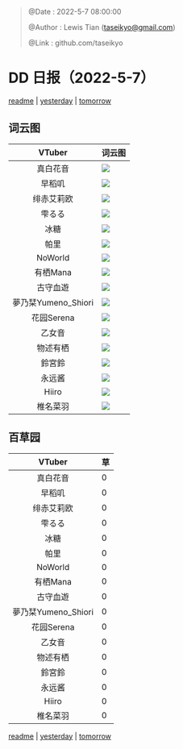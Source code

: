 > @Date    : 2022-5-7 08:00:00
>
> @Author  : Lewis Tian (taseikyo@gmail.com)
>
> @Link    : github.com/taseikyo

# DD 日报（2022-5-7）

[readme](../README.md) | [yesterday](2022-5-6.md) | [tomorrow](2022-5-8.md)

## 词云图

|VTuber|词云图|
|:-:|-|
|真白花音|![](../../images/daily/21402309_2022-5-7_purge_wordcloud.png)|
|早稻叽|![](../../images/daily/41682_2022-5-7_purge_wordcloud.png)|
|绯赤艾莉欧|![](../../images/daily/21396545_2022-5-7_purge_wordcloud.png)|
|雫るる|![](../../images/daily/21013446_2022-5-7_purge_wordcloud.png)|
|冰糖|![](../../images/daily/876396_2022-5-7_purge_wordcloud.png)|
|帕里|![](../../images/daily/4895312_2022-5-7_purge_wordcloud.png)|
|NoWorld|![](../../images/daily/21448649_2022-5-7_purge_wordcloud.png)|
|有栖Mana|![](../../images/daily/6542258_2022-5-7_purge_wordcloud.png)|
|古守血遊|![](../../images/daily/8725120_2022-5-7_purge_wordcloud.png)|
|夢乃栞Yumeno_Shiori|![](../../images/daily/14052636_2022-5-7_purge_wordcloud.png)|
|花园Serena|![](../../images/daily/14327465_2022-5-7_purge_wordcloud.png)|
|乙女音|![](../../images/daily/21320551_2022-5-7_purge_wordcloud.png)|
|物述有栖|![](../../images/daily/21449083_2022-5-7_purge_wordcloud.png)|
|鈴宮鈴|![](../../images/daily/21685677_2022-5-7_purge_wordcloud.png)|
|永远酱|![](../../images/daily/21701071_2022-5-7_purge_wordcloud.png)|
|Hiiro|![](../../images/daily/21919321_2022-5-7_purge_wordcloud.png)|
|椎名菜羽|![](../../images/daily/22347054_2022-5-7_purge_wordcloud.png)|

## 百草园

|VTuber|草|
|:-:|-|
|真白花音|0|
|早稻叽|0|
|绯赤艾莉欧|0|
|雫るる|0|
|冰糖|0|
|帕里|0|
|NoWorld|0|
|有栖Mana|0|
|古守血遊|0|
|夢乃栞Yumeno_Shiori|0|
|花园Serena|0|
|乙女音|0|
|物述有栖|0|
|鈴宮鈴|0|
|永远酱|0|
|Hiiro|0|
|椎名菜羽|0|

[readme](../README.md) | [yesterday](2022-5-6.md) | [tomorrow](2022-5-8.md)
